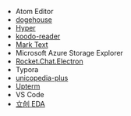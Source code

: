 - Atom Editor
- [dogehouse](https://github.com/benawad/dogehouse)
- [Hyper](https://github.com/vercel/hyper)
- [koodo-reader](https://github.com/troyeguo/koodo-reader)
- [Mark Text](https://github.com/marktext/marktext)
- Microsoft Azure Storage Explorer
- [Rocket.Chat.Electron](https://github.com/RocketChat/Rocket.Chat.Electron)
- Typora
- [unicopedia-plus](https://github.com/tonton-pixel/unicopedia-plus)
- [Upterm](https://github.com/railsware/upterm)
- VS Code
- [立创 EDA](https://lceda.cn/page/download)
